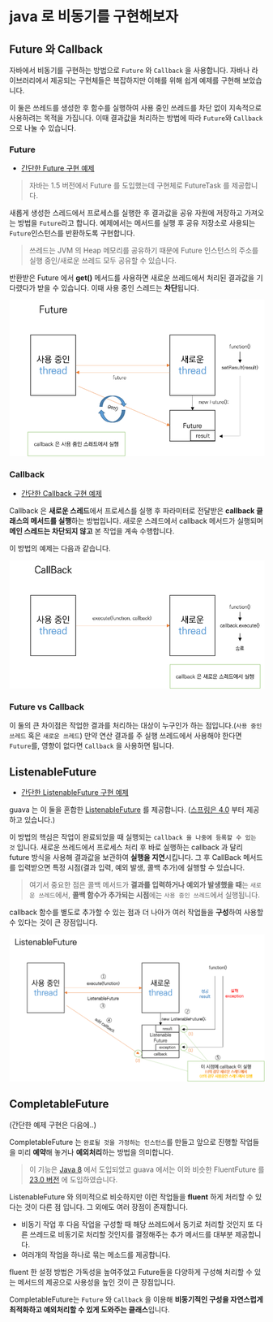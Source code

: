 # java 로 비동기를 구현해보자

## Future 와 Callback

자바에서 비동기를 구현하는 방법으로 `Future` 와 `Callback` 을 사용합니다.
자바나 라이브러리에서 제공되는 구현체들은 복잡하지만 이해를 위해 쉽게 예제를 구현해 보았습니다.

이 둘은 쓰레드를 생성한 후 함수를 실행하여 사용 중인 쓰레드를 차단 없이 지속적으로 사용하려는 목적을 가집니다.
이때 결과값을 처리하는 방법에 따라 `Future`와 `Callback`으로 나눌 수 있습니다.

### Future

- [간단한 Future 구현 예제](/async/jun/example/future/FutureExample.java)

> 자바는 1.5 버전에서 Future 를 도입했는데 구현체로 FutureTask 를 제공합니다.

새롭게 생성한 스레드에서 프로세스를 실행한 후 결과값을 공유 자원에 저장하고 가져오는 방법을 `Future`라고 합니다.
예제에서는 메서드를 실행 후 공유 저장소로 사용되는 `Future`인스턴스를 반환하도록 구현합니다.

> 쓰레드는 JVM 의 Heap 메모리를 공유하기 때문에 Future 인스턴스의 주소를 실행 중인/새로운 쓰레드 모두 공유할 수 있습니다.
  
반환받은 Future 에서 **get()** 메서드를 사용하면 새로운 쓰레드에서 처리된 결과값을 기다렸다가 받을 수 있습니다.
이때 사용 중인 스레드는 **차단**됩니다.


![Future process](img/future.png)


### Callback

- [간단한 Callback 구현 예제](/async/jun/example/callback/CallBackExample.java)

Callback 은 **새로운 스레드**에서 프로세스를 실행 후 파라미터로 전달받은 **callback 클래스의 메서드를 실행**하는 방법입니다.
새로운 스레드에서 callback 메서드가 실행되며 **메인 스레드는 차단되지 않고** 본 작업을 계속 수행합니다.

이 방법의 예제는 다음과 같습니다.


![Callback process](img/callback.png)


### Future vs Callback

이 둘의 큰 차이점은 작업한 결과를 처리하는 대상이 누구인가 하는 점입니다.(`사용 중인 쓰레드` 혹은 `새로운 쓰레드`)
만약 연산 결과를 주 실행 쓰레드에서 사용해야 한다면 `Future`를, 영향이 없다면 `Callback` 을 사용하면 됩니다.

## ListenableFuture

- [간단한 ListenableFuture 구현 예제](/async/jun/example/asyncFuture/ListenableFutureExample.java)

guava 는 이 둘을 혼합한 [ListenableFuture](https://github.com/google/guava/wiki/ListenableFutureExplained) 를 제공합니다.
([스프링은 4.0](https://docs.spring.io/spring/docs/current/javadoc-api/org/springframework/util/concurrent/ListenableFuture.html)
부터 제공하고 있습니다.)

이 방법의 핵심은 작업이 완료되었을 때 실행되는 `callback 을 나중에 등록할 수 있는 것` 입니다.
새로운 쓰레드에서 프로세스 처리 후 바로 실행하는 callback 과 달리 future 방식을 사용해 결과값을 보관하여 **실행을 지연**시킵니다.
그 후 CallBack 메서드를 입력받으면 특정 시점(결과 입력, 예외 발생, 콜백 추가)에 실행할 수 있습니다.

> 여기서 중요한 점은 콜백 메서드가 **결과를 입력하거나 예외가 발생했을 때**는 `새로운 쓰레드`에서, **콜백 함수가 추가되는 시점**에는 
> `사용 중인 쓰레드`에서 실행됩니다.

callback 함수를 별도로 추가할 수 있는 점과 더 나아가 여러 작업들을 **구성**하여 사용할 수 있다는 것이 큰 장점입니다.


![ListenableFutre process](img/listenablefuture.png)


## CompletableFuture

(간단한 예제 구현은 다음에..)

CompletableFuture 는 `완료될 것을 가정하는 인스턴스`를 만들고 앞으로 진행할 작업들을 미리 **예약**해 놓거나 **예외처리**하는 방법을 의미합니다.

> 이 기능은 [Java 8](https://docs.oracle.com/javase/8/docs/api/java/util/concurrent/CompletableFuture.html) 에서 도입되었고 guava 에서는 이와 비슷한 FluentFuture 를 [23.0 버전](https://github.com/google/guava/wiki/Release23) 에 도입하였습니다.

ListenableFuture 와 의미적으로 비슷하지만 이런 작업들을 **fluent** 하게 처리할 수 있다는 것이 다른 점 입니다.
그 외에도 여러 장점이 존재합니다.
- 비동기 작업 후 다음 작업을 구성할 때 해당 쓰레드에서 동기로 처리할 것인지 또 다른 쓰레드로 비동기로 처리할 것인지를 결정해주는 
추가 메서드를 대부분 제공합니다.
- 여러개의 작업을 하나로 묶는 메소드를 제공합니다.

fluent 한 설정 방법은 가독성을 높여주었고 Future들을 다양하게 구성해 처리할 수 있는 메서드의 제공으로 사용성을 높인 것이 큰 장점입니다.

CompletableFuture는 `Future` 와 `Callback` 을 이용해 **비동기적인 구성을 자연스럽게 최적화하고 예외처리할 수 있게 도와주는 클래스**입니다.
